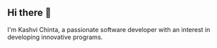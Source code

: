 ## Hi there 👋
I'm Kashvi Chinta, a passionate software developer with an interest in developing innovative programs.
